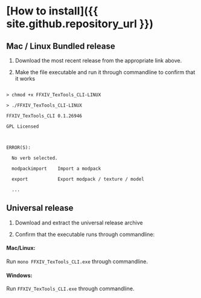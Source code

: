 # [How to install]({{ site.github.repository_url }})



## Mac / Linux Bundled release

1. Download the most recent release from the appropriate link above. 



2. Make the file executable and run it through commandline to confirm that it works



```

> chmod +x FFXIV_TexTools_CLI-LINUX

> ./FFXIV_TexTools_CLI-LINUX

FFXIV_TexTools_CLI 0.1.26946

GPL Licensed



ERROR(S):

  No verb selected.

  modpackimport    Import a modpack

  export           Export modpack / texture / model

  ...

```



## Universal release

1. Download and extract the universal release archive







2. Confirm that the executable runs through commandline: 

#### Mac/Linux:

Run `mono FFXIV_TexTools_CLI.exe` through commandline.

#### Windows:

Run `FFXIV_TexTools_CLI.exe` through commandline.




